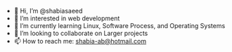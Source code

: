 - 👋 Hi, I’m @shabiasaeed
- 👀 I’m interested in web development 
- 🌱 I’m currently learning Linux, Software Process, and Operating Systems
- 💞️ I’m looking to collaborate on Larger projects
- 📫 How to reach me: shabia-ab@hotmail.com

<!---
shabiasaeed/shabiasaeed is a ✨ special ✨ repository because its `README.md` (this file) appears on your GitHub profile.
You can click the Preview link to take a look at your changes.
--->
